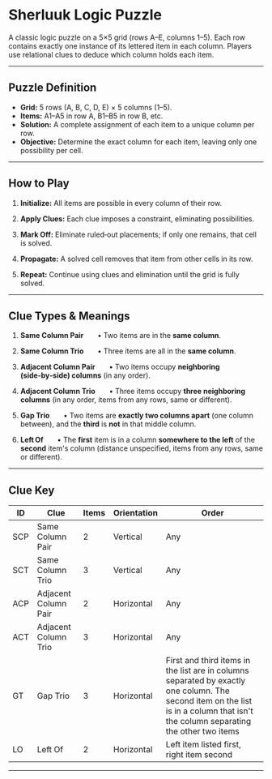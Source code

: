 # Sherluuk Logic Puzzle


A classic logic puzzle on a 5×5 grid (rows A–E, columns 1–5). Each row contains exactly one instance of its lettered item in each column. Players use relational clues to deduce which column holds each item.

---

## Puzzle Definition
 
- **Grid:** 5 rows (A, B, C, D, E) × 5 columns (1–5).
- **Items:** A1–A5 in row A, B1–B5 in row B, etc.
- **Solution:** A complete assignment of each item to a unique column per row.
- **Objective:** Determine the exact column for each item, leaving only one possibility per cell.

---
## How to Play

1. **Initialize:** All items are possible in every column of their row.

2. **Apply Clues:** Each clue imposes a constraint, eliminating possibilities.

3. **Mark Off:** Eliminate ruled‑out placements; if only one remains, that cell is solved.

4. **Propagate:** A solved cell removes that item from other cells in its row.

5. **Repeat:** Continue using clues and elimination until the grid is fully solved.

---
## Clue Types & Meanings

1. **Same Column Pair**  
    • Two items are in the **same column**.

2. **Same Column Trio**  
    • Three items are all in the **same column**.

3. **Adjacent Column Pair**  
    • Two items occupy **neighboring (side‑by‑side) columns** (in any order).

4. **Adjacent Column Trio**  
    • Three items occupy **three neighboring columns** (in any order, items from any rows, same or different).

5. **Gap Trio**  
    • Two items are **exactly two columns apart** (one column between), and the **third** is **not** in that middle column.

6. **Left Of**  
    • The **first** item is in a column **somewhere to the left** of the **second** item's column (distance unspecified, items from any rows, same or different).

---
## Clue Key

| ID  | Clue                 | Items | Orientation | Order                                                                                                                                                                             |
| --- | -------------------- | ----- | ----------- | --------------------------------------------------------------------------------------------------------------------------------------------------------------------------------- |
| SCP | Same Column Pair     | 2     | Vertical    | Any                                                                                                                                                                               |
| SCT | Same Column Trio     | 3     | Vertical    | Any                                                                                                                                                                               |
| ACP | Adjacent Column Pair | 2     | Horizontal  | Any                                                                                                                                                                               |
| ACT | Adjacent Column Trio | 3     | Horizontal  | Any                                                                                                                                                                               |
| GT  | Gap Trio             | 3     | Horizontal  | First and third items in the list are in columns separated by exactly one column. The second item on the list is in a column that isn't the column separating the other two items |
| LO  | Left Of              | 2     | Horizontal  | Left item listed first, right item second                                                                                                                                         |

---

